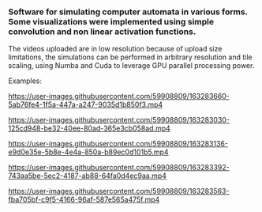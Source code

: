 ### Software for simulating computer automata in various forms. Some visualizations were implemented using simple convolution and non linear activation functions.
The videos uploaded are in low resolution because of upload size limitations, the simulations can be performed in arbitrary resolution and tile scaling, using Numba and Cuda to leverage GPU parallel processing power.

Examples:


https://user-images.githubusercontent.com/59908809/163283660-5ab76fe4-1f5a-447a-a247-9035d1b850f3.mp4


https://user-images.githubusercontent.com/59908809/163283030-125cd948-be32-40ee-80ad-365e3cb058ad.mp4


https://user-images.githubusercontent.com/59908809/163283136-e9d0e35e-5b8e-4e4a-850a-b89ec0d101b5.mp4


https://user-images.githubusercontent.com/59908809/163283392-743aa5be-5ec2-4187-ab88-64fa0d4ec9aa.mp4


https://user-images.githubusercontent.com/59908809/163283563-fba705bf-c9f5-4166-96af-587e565a475f.mp4

